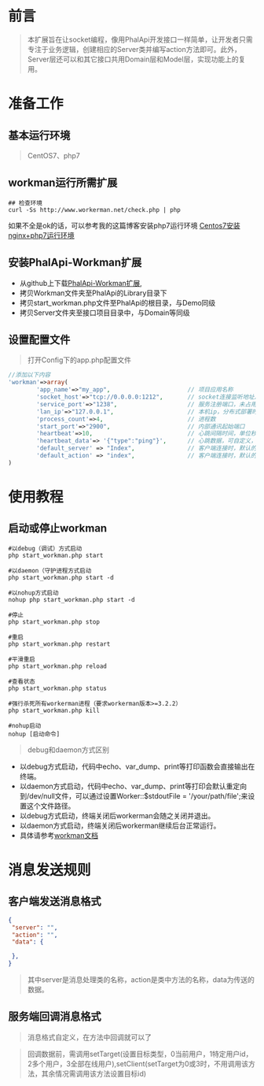 # 前言
> 本扩展旨在让socket编程，像用PhalApi开发接口一样简单，让开发者只需专注于业务逻辑，创建相应的Server类并编写action方法即可。此外，Server层还可以和其它接口共用Domain层和Model层，实现功能上的复用。

# 准备工作
## 基本运行环境
> CentOS7、php7

## workman运行所需扩展
``` shell
## 检查环境
curl -Ss http://www.workerman.net/check.php | php
```
如果不全是ok的话，可以参考我的这篇博客安装php7运行环境
[Centos7安装nginx+php7运行环境](http://hanxv.cn/index.php/archives/19.html)

## 安装PhalApi-Workman扩展
* 从github上下载[PhalApi-Workman扩展](https://github.com/AxiosCros/PhalApi--Workman.git),
* 拷贝Workman文件夹至PhalApi的Library目录下
* 拷贝start_workman.php文件至PhalApi的根目录，与Demo同级
* 拷贝Server文件夹至接口项目目录中，与Domain等同级

## 设置配置文件
> 打开Config下的app.php配置文件
``` php
//添加以下内容
'workman'=>array(
        'app_name'=>"my_app",                      // 项目应用名称
        'socket_host'=>"tcp://0.0.0.0:1212",       // socket连接监听地址及端口
        'service_port'=>"1238",                    // 服务注册端口，未占用的话无需修改
        'lan_ip'=>"127.0.0.1",                     // 本机ip，分布式部署时使用通信ip
        'process_count'=>4,                        // 进程数
        'start_port'=>"2900",                      // 内部通讯起始端口
        'heartbeat'=>10,                           // 心跳间隔时间，单位秒
        'heartbeat_data'=> '{"type":"ping"}',      // 心跳数据，可自定义，为json格式
        'default_server' => "Index",               // 客户端连接时，默认的消息处理类
        'default_action' => "index",               // 客户端连接时，默认的消息处理方法
)
```

# 使用教程
## 启动或停止workman
``` shell
#以debug（调试）方式启动
php start_workman.php start

#以daemon（守护进程方式启动
php start_workman.php start -d

#以nohup方式启动
nohup php start_workman.php start -d

#停止
php start_workman.php stop

#重启
php start_workman.php restart

#平滑重启
php start_workman.php reload

#查看状态
php start_workman.php status

#强行杀死所有workerman进程（要求workerman版本>=3.2.2）
php start_workman.php kill

#nohup启动
nohup [启动命令]
```

 > debug和daemon方式区别
 * 以debug方式启动，代码中echo、var_dump、print等打印函数会直接输出在终端。
 * 以daemon方式启动，代码中echo、var_dump、print等打印会默认重定向到/dev/null文件，可以通过设置Worker::$stdoutFile = '/your/path/file';来设置这个文件路径。
 * 以debug方式启动，终端关闭后workerman会随之关闭并退出。
 * 以daemon方式启动，终端关闭后workerman继续后台正常运行。
 * 具体请参考[workman文档](http://doc3.workerman.net/install/start-and-stop.html)


# 消息发送规则
## 客户端发送消息格式
 ``` json
 {
  "server": "",
  "action": "",
  "data": {

  },
 }
 ```
 > 其中server是消息处理类的名称，action是类中方法的名称，data为传送的数据。

## 服务端回调消息格式
 > 消息格式自定义，在方法中回调就可以了

 > 回调数据前，需调用setTarget(设置目标类型，0当前用户，1特定用户id，2多个用户，3全部在线用户),setClient(setTarget为0或3时，不用调用该方法，其余情况需调用该方法设置目标id)